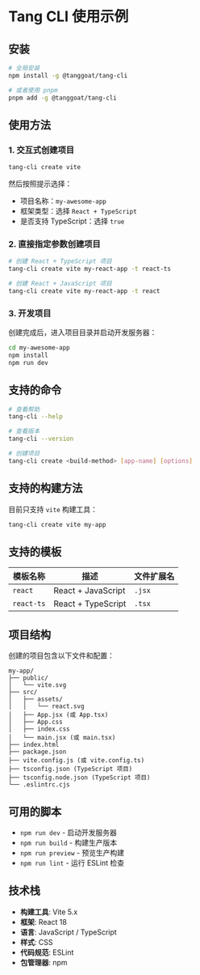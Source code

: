 # Tang CLI 使用示例

## 安装

```bash
# 全局安装
npm install -g @tanggoat/tang-cli

# 或者使用 pnpm
pnpm add -g @tanggoat/tang-cli
```

## 使用方法

### 1. 交互式创建项目

```bash
tang-cli create vite
```

然后按照提示选择：
- 项目名称：`my-awesome-app`
- 框架类型：选择 `React + TypeScript`
- 是否支持 TypeScript：选择 `true`

### 2. 直接指定参数创建项目

```bash
# 创建 React + TypeScript 项目
tang-cli create vite my-react-app -t react-ts

# 创建 React + JavaScript 项目
tang-cli create vite my-react-app -t react
```

### 3. 开发项目

创建完成后，进入项目目录并启动开发服务器：

```bash
cd my-awesome-app
npm install
npm run dev
```

## 支持的命令

```bash
# 查看帮助
tang-cli --help

# 查看版本
tang-cli --version

# 创建项目
tang-cli create <build-method> [app-name] [options]
```

## 支持的构建方法

目前只支持 `vite` 构建工具：

```bash
tang-cli create vite my-app
```

## 支持的模板

| 模板名称 | 描述 | 文件扩展名 |
|---------|------|-----------|
| `react` | React + JavaScript | `.jsx` |
| `react-ts` | React + TypeScript | `.tsx` |

## 项目结构

创建的项目包含以下文件和配置：

```
my-app/
├── public/
│   └── vite.svg
├── src/
│   ├── assets/
│   │   └── react.svg
│   ├── App.jsx (或 App.tsx)
│   ├── App.css
│   ├── index.css
│   └── main.jsx (或 main.tsx)
├── index.html
├── package.json
├── vite.config.js (或 vite.config.ts)
├── tsconfig.json (TypeScript 项目)
├── tsconfig.node.json (TypeScript 项目)
└── .eslintrc.cjs
```

## 可用的脚本

- `npm run dev` - 启动开发服务器
- `npm run build` - 构建生产版本
- `npm run preview` - 预览生产构建
- `npm run lint` - 运行 ESLint 检查

## 技术栈

- **构建工具**: Vite 5.x
- **框架**: React 18
- **语言**: JavaScript / TypeScript
- **样式**: CSS
- **代码规范**: ESLint
- **包管理器**: npm 